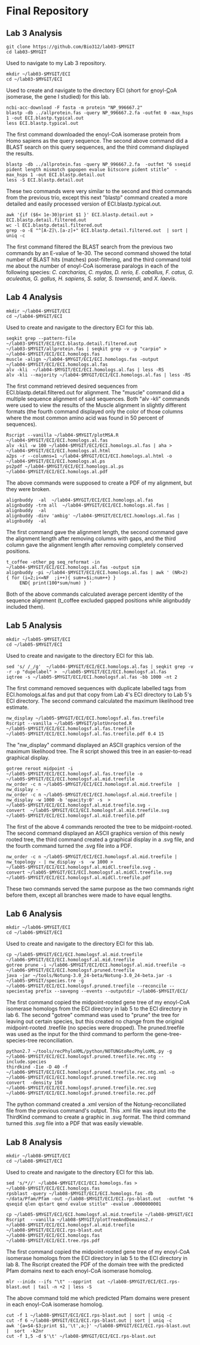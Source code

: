 # Final Repository
## Lab 3 Analysis
```
git clone https://github.com/Bio312/lab03-$MYGIT
cd lab03-$MYGIT
```
Used to navigate to my Lab 3 repository.
```
mkdir ~/lab03-$MYGIT/ECI
cd ~/lab03-$MYGIT/ECI
```
Used to create and navigate to the directory ECI (short for <ins>e</ins>noyl-<ins>C</ins>oA <ins>i</ins>somerase, the gene I studied) for this lab.
```
ncbi-acc-download -F fasta -m protein "NP_996667.2"
blastp -db ../allprotein.fas -query NP_996667.2.fa -outfmt 0 -max_hsps 1 -out ECI.blastp.typical.out
less ECI.blastp.typical.out
```
The first command downloaded the enoyl-CoA isomerase protein from Homo sapiens as the query sequence. The second above command did a BLAST search on this query sequences, and the third command displayed the results.
```
blastp -db ../allprotein.fas -query NP_996667.2.fa  -outfmt "6 sseqid pident length mismatch gapopen evalue bitscore pident stitle"  -max_hsps 1 -out ECI.blastp.detail.out
less -S ECI.blastp.detail.out
```
These two commands were very similar to the second and third commands from the previous trio, except this next "blastp" command created a more detailed and easily processed version of ECI.blastp.typical.out.
```
awk '{if ($6< 1e-30)print $1 }' ECI.blastp.detail.out > ECI.blastp.detail.filtered.out
wc -l ECI.blastp.detail.filtered.out
grep -o -E "^[A-Z]\.[a-z]+" ECI.blastp.detail.filtered.out  | sort | uniq -c
```
The first command filtered the BLAST search from the previous two commands by an E-value of 1e-30. The second command showed the total number of BLAST hits (matches) post-filtering, and the third command told me about the number of enoyl-CoA isomerase paralogs in each of the following species: _C. carcharias, C. mydas, D. rerio, E. caballus, F. catus, G. aculeatus, G. gallus, H. sapiens, S. salar, S. townsendi,_ and _X. laevis_.
## Lab 4 Analysis
```
mkdir ~/lab04-$MYGIT/ECI
cd ~/lab04-$MYGIT/ECI
```
Used to create and navigate to the directory ECI for this lab.
```
seqkit grep --pattern-file ~/lab03-$MYGIT/ECI/ECI.blastp.detail.filtered.out ~/lab03-$MYGIT/allprotein.fas | seqkit grep -v -p "carpio" > ~/lab04-$MYGIT/ECI/ECI.homologs.fas
muscle -align ~/lab04-$MYGIT/ECI/ECI.homologs.fas -output ~/lab04-$MYGIT/ECI/ECI.homologs.al.fas
alv -kli  ~/lab04-$MYGIT/ECI/ECI.homologs.al.fas | less -RS
alv -kli --majority ~/lab04-$MYGIT/ECI/ECI.homologs.al.fas | less -RS
```
The first command retrieved desired sequences from ECI.blastp.detail.filtered.out for alignment. The "muscle" command did a multiple sequence alignment of said sequences. Both "alv -kli" commands were used to view the results of the Muscle alignment in slightly different formats (the fourth command displayed only the color of those columns where the most common amino acid was found in 50 percent of sequences).
```
Rscript --vanilla ~/lab04-$MYGIT/plotMSA.R  ~/lab04-$MYGIT/ECI/ECI.homologs.al.fas
alv -kil -w 100 ~/lab04-$MYGIT/ECI/ECI.homologs.al.fas | aha > ~/lab04-$MYGIT/ECI/ECI.homologs.al.html
a2ps -r --columns=1 ~/lab04-$MYGIT/ECI/ECI.homologs.al.html -o ~/lab04-$MYGIT/ECI/ECI.homologs.al.ps
ps2pdf ~/lab04-$MYGIT/ECI/ECI.homologs.al.ps ~/lab04-$MYGIT/ECI/ECI.homologs.al.pdf
```
The above commands were supposed to create a PDF of my alignment, but they were broken.
```
alignbuddy  -al  ~/lab04-$MYGIT/ECI/ECI.homologs.al.fas
alignbuddy -trm all  ~/lab04-$MYGIT/ECI/ECI.homologs.al.fas | alignbuddy  -al
alignbuddy -dinv 'ambig' ~/lab04-$MYGIT/ECI/ECI.homologs.al.fas | alignbuddy  -al
```
The first command gave the alignment length, the second command gave the alignment length after removing columns with gaps, and the third column gave the alignment length after removing completely conserved positions.
```
t_coffee -other_pg seq_reformat -in ~/lab04-$MYGIT/ECI/ECI.homologs.al.fas -output sim
alignbuddy -pi ~/lab04-$MYGIT/ECI/ECI.homologs.al.fas | awk ' (NR>2)  { for (i=2;i<=NF  ;i++){ sum+=$i;num++} }
     END{ print(100*sum/num) } '
```
Both of the above commands calculated average percent identity of the sequence alignment (t_coffee excluded gapped positions while alignbuddy included them).
## Lab 5 Analysis
```
mkdir ~/lab05-$MYGIT/ECI
cd ~/lab05-$MYGIT/ECI
```
Used to create and navigate to the directory ECI for this lab.
```
sed 's/ /_/g'  ~/lab04-$MYGIT/ECI/ECI.homologs.al.fas | seqkit grep -v -r -p "dupelabel" >  ~/lab05-$MYGIT/ECI/ECI.homologsf.al.fas
iqtree -s ~/lab05-$MYGIT/ECI/ECI.homologsf.al.fas -bb 1000 -nt 2
```
The first command removed sequences with duplicate labelled tags from ECI.homologs.al.fas and put that copy from Lab 4's ECI directory to Lab 5's ECI directory. The second command calculated the maximum likelihood tree estimate.
```
nw_display ~/lab05-$MYGIT/ECI/ECI.homologsf.al.fas.treefile
Rscript --vanilla ~/lab05-$MYGIT/plotUnrooted.R  ~/lab05-$MYGIT/ECI/ECI.homologsf.al.fas.treefile ~/lab05-$MYGIT/ECI/ECI.homologsf.al.fas.treefile.pdf 0.4 15
```
The "nw_display" command displayed an ASCII graphics version of the maximum likelihood tree. The R script showed this tree in an easier-to-read graphical display.
```
gotree reroot midpoint -i ~/lab05-$MYGIT/ECI/ECI.homologsf.al.fas.treefile -o ~/lab05-$MYGIT/ECI/ECI.homologsf.al.mid.treefile
nw_order -c n ~/lab05-$MYGIT/ECI/ECI.homologsf.al.mid.treefile  | nw_display -
nw_order -c n ~/lab05-$MYGIT/ECI/ECI.homologsf.al.mid.treefile | nw_display -w 1000 -b 'opacity:0' -s  >  ~/lab05-$MYGIT/ECI/ECI.homologsf.al.mid.treefile.svg -
convert  ~/lab05-$MYGIT/ECI/ECI.homologsf.al.mid.treefile.svg  ~/lab05-$MYGIT/ECI/ECI.homologsf.al.mid.treefile.pdf
```
The first of the above 4 commands rerooted the tree to be midpoint-rooted. The second command displayed an ASCII graphics version of this newly rooted tree, the third command created a graphical display in a .svg file, and the fourth command turned the .svg file into a PDF.
```
nw_order -c n ~/lab05-$MYGIT/ECI/ECI.homologsf.al.mid.treefile | nw_topology - | nw_display -s  -w 1000 > ~/lab05-$MYGIT/ECI/ECI.homologsf.al.midCl.treefile.svg -
convert ~/lab05-$MYGIT/ECI/ECI.homologsf.al.midCl.treefile.svg ~/lab05-$MYGIT/ECI/ECI.homologsf.al.midCl.treefile.pdf
```
These two commands served the same purpose as the two commands right before them, except all branches were made to have equal lengths.
## Lab 6 Analysis
```
mkdir ~/lab06-$MYGIT/ECI
cd ~/lab06-$MYGIT/ECI
```
Used to create and navigate to the directory ECI for this lab.
```
cp ~/lab05-$MYGIT/ECI/ECI.homologsf.al.mid.treefile ~/lab06-$MYGIT/ECI/ECI.homologsf.al.mid.treefile
gotree prune -i ~/lab06-$MYGIT/ECI/ECI.homologsf.al.mid.treefile -o ~/lab06-$MYGIT/ECI/ECI.homologsf.pruned.treefile
java -jar ~/tools/Notung-3.0_24-beta/Notung-3.0_24-beta.jar -s ~/lab05-$MYGIT/species.tre -g ~/lab06-$MYGIT/ECI/ECI.homologsf.pruned.treefile --reconcile --speciestag prefix --savepng --events --outputdir ~/lab06-$MYGIT/ECI/
```
The first command copied the midpoint-rooted gene tree of my enoyl-CoA isomerase homologs from the ECI directory in lab 5 to the ECI directory in lab 6. The second "gotree" command was used to "prune" the tree for leaving out certain species, but this created no change from the original midpoint-rooted .treefile (no species were dropped). The pruned.treefile was used as the input for the third command to perform the gene-tree-species-tree reconciliation.
```
python2.7 ~/tools/recPhyloXML/python/NOTUNGtoRecPhyloXML.py -g ~/lab06-$MYGIT/ECI/ECI.homologsf.pruned.treefile.rec.ntg --include.species
thirdkind -Iie -D 40 -f ~/lab06-$MYGIT/ECI/ECI.homologsf.pruned.treefile.rec.ntg.xml -o  ~/lab06-$MYGIT/ECI/ECI.homologsf.pruned.treefile.rec.svg
convert  -density 150 ~/lab06-$MYGIT/ECI/ECI.homologsf.pruned.treefile.rec.svg ~/lab06-$MYGIT/ECI/ECI.homologsf.pruned.treefile.rec.pdf
```
The python command created a .xml version of the Notung-reconciliated file from the previous command's output. This .xml file was input into the ThirdKind command to create a graphic in .svg format. The third command turned this .svg file into a PDF that was easily viewable.
## Lab 8 Analysis
```
mkdir ~/lab08-$MYGIT/ECI
cd ~/lab08-$MYGIT/ECI
```
Used to create and navigate to the directory ECI for this lab.
```
sed 's/*//' ~/lab04-$MYGIT/ECI/ECI.homologs.fas > ~/lab08-$MYGIT/ECI/ECI.homologs.fas
rpsblast -query ~/lab08-$MYGIT/ECI/ECI.homologs.fas -db ~/data/Pfam/Pfam -out ~/lab08-$MYGIT/ECI/ECI.rps-blast.out  -outfmt "6 qseqid qlen qstart qend evalue stitle" -evalue .0000000001
```
```
cp ~/lab05-$MYGIT/ECI/ECI.homologsf.al.mid.treefile ~/lab08-$MYGIT/ECI
Rscript  --vanilla ~/lab08-$MYGIT/plotTreeAndDomains2.r ~/lab08-$MYGIT/ECI/ECI.homologsf.al.mid.treefile ~/lab08-$MYGIT/ECI/ECI.rps-blast.out ~/lab08-$MYGIT/ECI/ECI.homologs.fas ~/lab08-$MYGIT/ECI/ECI.tree.rps.pdf
```
The first command copied the midpoint-rooted gene tree of my enoyl-CoA isomerase homologs from the ECI directory in lab 5 to the ECI directory in lab 8. The Rscript created the PDF of the domain tree with the predicted Pfam domains next to each enoyl-CoA isomerase homolog.
```
mlr --inidx --ifs "\t" --opprint  cat ~/lab08-$MYGIT/ECI/ECI.rps-blast.out | tail -n +2 | less -S
```
The above command told me which predicted Pfam domains were present in each enoyl-CoA isomerase homolog.
```
cut -f 1 ~/lab08-$MYGIT/ECI/ECI.rps-blast.out | sort | uniq -c
cut -f 6 ~/lab08-$MYGIT/ECI/ECI.rps-blast.out | sort | uniq -c
awk '{a=$4-$3;print $1,'\t',a;}' ~/lab08-$MYGIT/ECI/ECI.rps-blast.out |  sort  -k2nr
cut -f 1,5 -d $'\t' ~/lab08-$MYGIT/ECI/ECI.rps-blast.out
```
